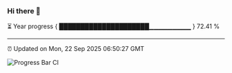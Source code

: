 ### Hi there 👋

⏳ Year progress { █████████████████████▁▁▁▁▁▁▁▁▁ } 72.41 %

---

⏰ Updated on Mon, 22 Sep 2025 06:50:27 GMT

![Progress Bar CI](https://github.com/IshwaranRudhara/GIT-ACTION/workflows/Progress%20Bar%20CI/badge.svg)
